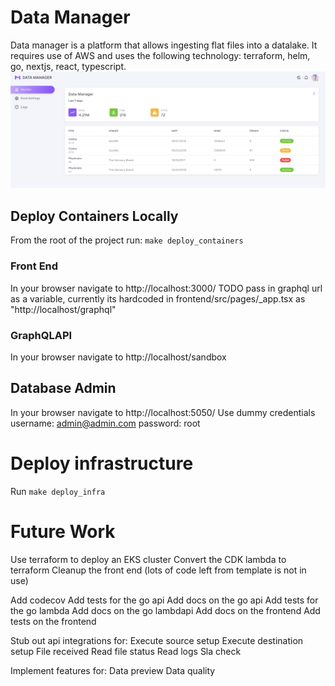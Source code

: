 # Data Manager
Data manager is a platform that allows ingesting flat files into a datalake. It requires use of AWS and uses the following technology: terraform, helm, go, nextjs, react, typescript.
<img width="1728" alt="Data Manager Demo" src="docs/images/demo.png">


## Deploy Containers Locally
From the root of the project run: `make deploy_containers`

### Front End
In your browser navigate to http://localhost:3000/
TODO pass in graphql url as a variable, currently its hardcoded in frontend/src/pages/_app.tsx as "http://localhost/graphql"

### GraphQLAPI
In your browser navigate to http://localhost/sandbox

## Database Admin
In your browser navigate to http://localhost:5050/
Use dummy credentials username: admin@admin.com password: root


# Deploy infrastructure
Run `make deploy_infra`

# Future Work
Use terraform to deploy an EKS cluster
Convert the CDK lambda to terraform
Cleanup the front end (lots of code left from template is not in use)

Add codecov
Add tests for the go api
Add docs on the go api
Add tests for the go lambda
Add docs on the go lambdapi
Add docs on the frontend
Add tests on the frontend


Stub out api integrations for:
Execute source setup
Execute destination setup
File received
Read file status
Read logs
Sla check

Implement features for:
Data preview
Data quality
